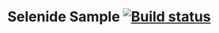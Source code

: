 # Selenide Sample [![Build status](https://ci.appveyor.com/api/projects/status/lt5xt541erm8bsqg?svg=true)](https://ci.appveyor.com/project/ElenaLilu/selenide-homework)
